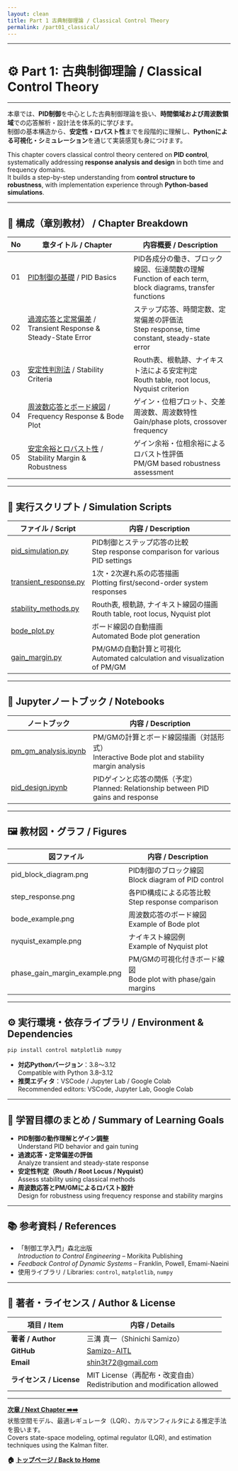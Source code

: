 ```yaml
---
layout: clean
title: Part 1 古典制御理論 / Classical Control Theory  
permalink: /part01_classical/
---
```


---

# ⚙️ Part 1: 古典制御理論 / Classical Control Theory

---

本章では、**PID制御**を中心とした古典制御理論を扱い、**時間領域および周波数領域**での応答解析・設計法を体系的に学びます。  
制御の基本構造から、**安定性・ロバスト性**までを段階的に理解し、**Pythonによる可視化・シミュレーション**を通じて実装感覚も身につけます。

This chapter covers classical control theory centered on **PID control**, systematically addressing **response analysis and design** in both time and frequency domains.  
It builds a step-by-step understanding from **control structure to robustness**, with implementation experience through **Python-based simulations**.

---

## 🧭 **構成（章別教材） / Chapter Breakdown**

| No | **章タイトル / Chapter** | **内容概要 / Description** |
|----|---------------------------|-----------------------------|
| 01 | [PID制御の基礎](https://samizo-aitl.github.io/EduController/part01_classical/theory/01_pid_control.html) / PID Basics | PID各成分の働き、ブロック線図、伝達関数の理解<br>Function of each term, block diagrams, transfer functions |
| 02 | [過渡応答と定常偏差](https://samizo-aitl.github.io/EduController/part01_classical/theory/02_transient_response.html) / Transient Response & Steady-State Error | ステップ応答、時間定数、定常偏差の評価法<br>Step response, time constant, steady-state error |
| 03 | [安定性判別法](https://samizo-aitl.github.io/EduController/part01_classical/theory/03_stability_methods.html) / Stability Criteria | Routh表、根軌跡、ナイキスト法による安定判定<br>Routh table, root locus, Nyquist criterion |
| 04 | [周波数応答とボード線図](https://samizo-aitl.github.io/EduController/part01_classical/theory/04_frequency_response.html) / Frequency Response & Bode Plot | ゲイン・位相プロット、交差周波数、周波数特性<br>Gain/phase plots, crossover frequency |
| 05 | [安定余裕とロバスト性](https://samizo-aitl.github.io/EduController/part01_classical/theory/05_stability_margins.html) / Stability Margin & Robustness | ゲイン余裕・位相余裕によるロバスト性評価<br>PM/GM based robustness assessment |

---

## 🧪 **実行スクリプト / Simulation Scripts**

| **ファイル / Script** | **内容 / Description** |
|------------------------|-------------------------|
| [pid_simulation.py](https://samizo-aitl.github.io/EduController/part01_classical/simulation/pid_simulation.py) | PID制御とステップ応答の比較<br>Step response comparison for various PID settings |
| [transient_response.py](https://samizo-aitl.github.io/EduController/part01_classical/simulation/transient_response.py) | 1次・2次遅れ系の応答描画<br>Plotting first/second-order system responses |
| [stability_methods.py](https://samizo-aitl.github.io/EduController/part01_classical/simulation/stability_methods.py) | Routh表, 根軌跡, ナイキスト線図の描画<br>Routh table, root locus, Nyquist plot |
| [bode_plot.py](https://samizo-aitl.github.io/EduController/part01_classical/simulation/bode_plot.py) | ボード線図の自動描画<br>Automated Bode plot generation |
| [gain_margin.py](https://samizo-aitl.github.io/EduController/part01_classical/simulation/gain_margin.py) | PM/GMの自動計算と可視化<br>Automated calculation and visualization of PM/GM |

---

## 📓 **Jupyterノートブック / Notebooks**

| **ノートブック** | **内容 / Description** |
|------------------|-------------------------|
| [pm_gm_analysis.ipynb](https://samizo-aitl.github.io/EduController/part01_classical/notebooks/pm_gm_analysis.ipynb) | PM/GMの計算とボード線図描画（対話形式）<br>Interactive Bode plot and stability margin analysis |
| [pid_design.ipynb](https://samizo-aitl.github.io/EduController/part01_classical/notebooks/pid_design.ipynb) | PIDゲインと応答の関係（予定）<br>Planned: Relationship between PID gains and response |

---

## 🖼️ **教材図・グラフ / Figures**

| **図ファイル** | **内容 / Description** |
|----------------|-------------------------|
| pid_block_diagram.png | PID制御のブロック線図<br>Block diagram of PID control |
| step_response.png | 各PID構成による応答比較<br>Step response comparison |
| bode_example.png | 周波数応答のボード線図<br>Example of Bode plot |
| nyquist_example.png | ナイキスト線図例<br>Example of Nyquist plot |
| phase_gain_margin_example.png | PM/GMの可視化付きボード線図<br>Bode plot with phase/gain margins |

---

## ⚙️ **実行環境・依存ライブラリ / Environment & Dependencies**

```bash
pip install control matplotlib numpy
```

- **対応Pythonバージョン**：3.8〜3.12  
  Compatible with Python 3.8–3.12  
- **推奨エディタ**：VSCode / Jupyter Lab / Google Colab  
  Recommended editors: VSCode, Jupyter Lab, Google Colab

---

## 🧠 **学習目標のまとめ / Summary of Learning Goals**

- **PID制御の動作理解とゲイン調整**  
  Understand PID behavior and gain tuning  
- **過渡応答・定常偏差の評価**  
  Analyze transient and steady-state response  
- **安定性判定（Routh / Root Locus / Nyquist）**  
  Assess stability using classical methods  
- **周波数応答とPM/GMによるロバスト設計**  
  Design for robustness using frequency response and stability margins

---

## 📚 **参考資料 / References**

- 「制御工学入門」森北出版  
  *Introduction to Control Engineering* – Morikita Publishing  
- *Feedback Control of Dynamic Systems* – Franklin, Powell, Emami-Naeini  
- 使用ライブラリ / Libraries: `control`, `matplotlib`, `numpy`

---

## 👤 **著者・ライセンス / Author & License**

| **項目 / Item** | **内容 / Details** |
|-----------------|--------------------|
| **著者 / Author** | 三溝 真一（Shinichi Samizo） |
| **GitHub** | [Samizo-AITL](https://github.com/Samizo-AITL) |
| **Email** | [shin3t72@gmail.com](mailto:shin3t72@gmail.com) |
| **ライセンス / License** | MIT License（再配布・改変自由）<br>Redistribution and modification allowed |

---

**[次章 / Next Chapter ➡️➡️](https://samizo-aitl.github.io/EduController/part02_modern/)**  
状態空間モデル、最適レギュレータ（LQR）、カルマンフィルタによる推定手法を扱います。  
Covers state-space modeling, optimal regulator (LQR), and estimation techniques using the Kalman filter.

**🏠 [トップページ / Back to Home](https://samizo-aitl.github.io/EduController/)**
